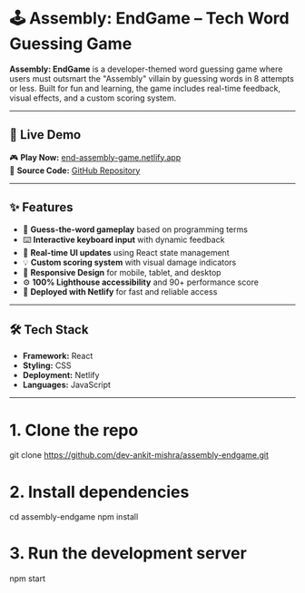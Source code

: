 # 🕹️ Assembly: EndGame – Tech Word Guessing Game

**Assembly: EndGame** is a developer-themed word guessing game where users must outsmart the "Assembly" villain by guessing  words in 8 attempts or less. Built for fun and learning, the game includes real-time feedback, visual effects, and a custom scoring system.

---

## 🔗 Live Demo

🎮 **Play Now:** [end-assembly-game.netlify.app](https://end-assembly-game.netlify.app)  
📂 **Source Code:** [GitHub Repository](https://github.com/dev-ankit-mishra/assembly-endgame)

---

## ✨ Features

- 🎯 **Guess-the-word gameplay** based on programming terms
- ⌨️ **Interactive keyboard input** with dynamic feedback
- 🎨 **Real-time UI updates** using React state management
- 💡 **Custom scoring system** with visual damage indicators
- 📱 **Responsive Design** for mobile, tablet, and desktop
- ⚙️ **100% Lighthouse accessibility** and 90+ performance score
- 🚀 **Deployed with Netlify** for fast and reliable access

---

## 🛠️ Tech Stack

- **Framework:** React  
- **Styling:** CSS  
- **Deployment:** Netlify  
- **Languages:** JavaScript  

---
# 1. Clone the repo
git clone https://github.com/dev-ankit-mishra/assembly-endgame.git

# 2. Install dependencies
cd assembly-endgame
npm install

# 3. Run the development server
npm start

